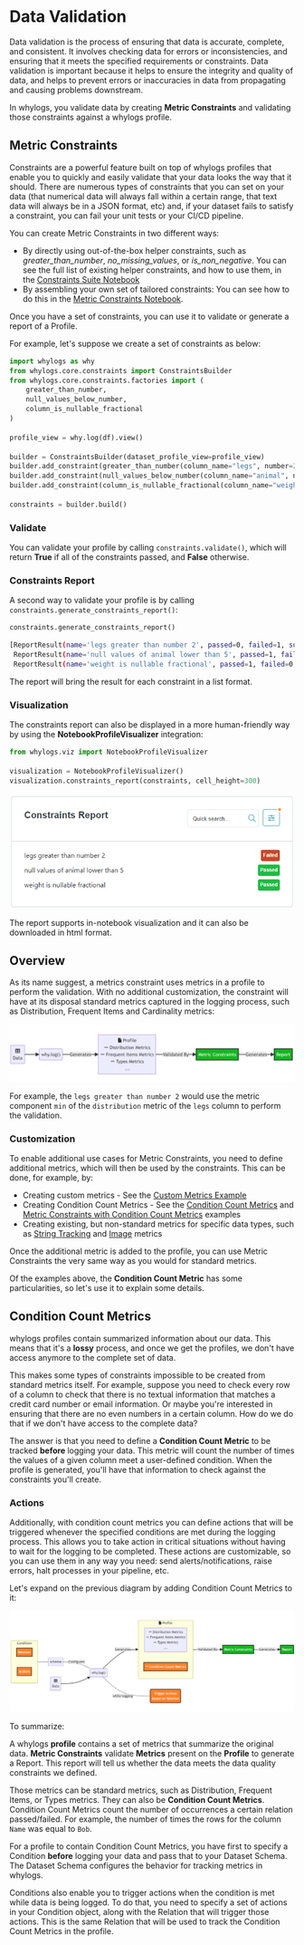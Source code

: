 # Data Validation

Data validation is the process of ensuring that data is accurate, complete, and consistent. It involves checking data for errors or inconsistencies, and ensuring that it meets the specified requirements or constraints. Data validation is important because it helps to ensure the integrity and quality of data, and helps to prevent errors or inaccuracies in data from propagating and causing problems downstream.

In whylogs, you validate data by creating __Metric Constraints__ and validating those constraints against a whylogs profile.

## Metric Constraints

Constraints are a powerful feature built on top of whylogs profiles that enable you to quickly and easily validate that your data looks the way that it should. There are numerous types of constraints that you can set on your data (that numerical data will always fall within a certain range, that text data will always be in a JSON format, etc) and, if your dataset fails to satisfy a constraint, you can fail your unit tests or your CI/CD pipeline.

You can create Metric Constraints in two different ways:

- By directly using out-of-the-box helper constraints, such as _greater\_than\_number_, _no\_missing\_values_, or _is\_non\_negative_. You can see the full list of existing helper constraints, and how to use them, in the [Constraints Suite Notebook](https://nbviewer.org/github/whylabs/whylogs/blob/mainline/python/examples/basic/Constraints_Suite.ipynb)
- By assembling your own set of tailored constraints: You can see how to do this in the [Metric Constraints Notebook](https://nbviewer.org/github/whylabs/whylogs/blob/mainline/python/examples/advanced/Metric_Constraints.ipynb).


Once you have a set of constraints, you can use it to validate or generate a report of a Profile.

For example, let's suppose we create a set of constraints as below:

```python
import whylogs as why
from whylogs.core.constraints import ConstraintsBuilder
from whylogs.core.constraints.factories import (
    greater_than_number,
    null_values_below_number,
    column_is_nullable_fractional
)

profile_view = why.log(df).view()

builder = ConstraintsBuilder(dataset_profile_view=profile_view)
builder.add_constraint(greater_than_number(column_name="legs", number=2))
builder.add_constraint(null_values_below_number(column_name="animal", number=5))
builder.add_constraint(column_is_nullable_fractional(column_name="weight"))

constraints = builder.build()
```

### Validate
You can validate your profile by calling `constraints.validate()`, which will return __True__ if all of the constraints passed, and __False__ otherwise.

### Constraints Report
A second way to validate your profile is by calling `constraints.generate_constraints_report()`:

```python
constraints.generate_constraints_report()
```

```bash
[ReportResult(name='legs greater than number 2', passed=0, failed=1, summary=None),
 ReportResult(name='null values of animal lower than 5', passed=1, failed=0, summary=None),
 ReportResult(name='weight is nullable fractional', passed=1, failed=0, summary=None)]
```

The report will bring the result for each constraint in a list format.

### Visualization

The constraints report can also be displayed in a more human-friendly way by using the __NotebookProfileVisualizer__ integration:

```python
from whylogs.viz import NotebookProfileVisualizer

visualization = NotebookProfileVisualizer()
visualization.constraints_report(constraints, cell_height=300)
```


![alt text](../../examples/tutorials/images/report.png "Title")


The report supports in-notebook visualization and it can also be downloaded in html format.

## Overview

As its name suggest, a metrics constraint uses metrics in a profile to perform the validation. With no additional customization, the constraint will have at its disposal standard metrics captured in the logging process, such as Distribution, Frequent Items and Cardinality metrics:

![alt text](../../examples/tutorials/images/basic.png "Title")

For example, the `legs greater than number 2` would use the metric component `min` of the `distribution` metric of the `legs` column to perform the validation.

### Customization

To enable additional use cases for Metric Constraints, you need to define additional metrics, which will then be used by the constraints. This can be done, for example, by:

- Creating custom metrics - See the [Custom Metrics Example](https://nbviewer.org/github/whylabs/whylogs/blob/mainline/python/examples/advanced/Custom_Metrics.ipynb)
- Creating Condition Count Metrics - See the [Condition Count Metrics](https://nbviewer.org/github/whylabs/whylogs/blob/mainline/python/examples/advanced/Condition_Count_Metrics.ipynb) and [Metric Constraints with Condition Count Metrics](https://nbviewer.org/github/whylabs/whylogs/blob/mainline/python/examples/advanced/Metric_Constraints_with_Condition_Count_Metrics.ipynb) examples
- Creating existing, but non-standard metrics for specific data types, such as [String Tracking](https://nbviewer.org/github/whylabs/whylogs/blob/mainline/python/examples/advanced/String_Tracking.ipynb) and [Image](https://nbviewer.org/github/whylabs/whylogs/blob/mainline/python/examples/advanced/Image_Logging.ipynb) metrics


Once the additional metric is added to the profile, you can use Metric Constraints the very same way as you would for standard metrics.

Of the examples above, the __Condition Count Metric__ has some particularities, so let's use it to explain some details.

## Condition Count Metrics

whylogs profiles contain summarized information about our data. This means that it's a __lossy__ process, and once we get the profiles, we don't have access anymore to the complete set of data.

This makes some types of constraints impossible to be created from standard metrics itself. For example, suppose you need to check every row of a column to check that there is no textual information that matches a credit card number or email information. Or maybe you're interested in ensuring that there are no even numbers in a certain column. How do we do that if we don't have access to the complete data?

The answer is that you need to define a __Condition Count Metric__ to be tracked __before__ logging your data. This metric will count the number of times the values of a given column meet a user-defined condition. When the profile is generated, you'll have that information to check against the constraints you'll create.

### Actions

Additionally, with condition count metrics you can define actions that will be triggered whenever the specified conditions are met during the logging process. This allows you to take action in critical situations without having to wait for the logging to be completed. These actions are customizable, so you can use them in any way you need: send alerts/notifications, raise errors, halt processes in your pipeline, etc.

Let's expand on the previous diagram by adding Condition Count Metrics to it:



![alt text](../../examples/tutorials/images/conditions_and_constraints.png "Title")

To summarize:


A whylogs __profile__ contains a set of metrics that summarize the original data. __Metric Constraints__ validate __Metrics__ present on the __Profile__ to generate a Report. This report will tell us whether the data meets the data quality constraints we defined.

Those metrics can be standard metrics, such as Distribution, Frequent Items, or Types metrics. They can also be __Condition Count Metrics__. Condition Count Metrics count the number of occurrences a certain relation passed/failed. For example, the number of times the rows for the column `Name` was equal to `Bob`.

For a profile to contain Condition Count Metrics, you have first to specify a Condition __before__ logging your data and pass that to your Dataset Schema. The Dataset Schema configures the behavior for tracking metrics in whylogs.

Conditions also enable you to trigger actions when the condition is met while data is being logged. To do that, you need to specify a set of actions in your Condition object, along with the Relation that will trigger those actions. This is the same Relation that will be used to track the Condition Count Metrics in the profile.
